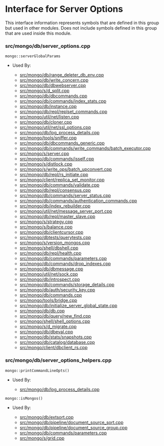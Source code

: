 
# Interface for Server Options
This interface information represents symbols that are defined in this group but used in other modules.  Does not include symbols defined in this group that are used inside this module.

### src/mongo/db/server\_options.cpp

<div></div>

    mongo::serverGlobalParams

- Used By:

    - [src/mongo/db/range\_deleter\_db\_env.cpp](../../../../sharding/chunk\_management)
    - [src/mongo/db/write\_concern.cpp](../../../../replication/write\_concern)
    - [src/mongo/db/dbwebserver.cpp](../../../../network/web\_server)
    - [src/mongo/s/d\_split.cpp](../../../../sharding/chunk\_management)
    - [src/mongo/db/dbcommands.cpp](../../../../query\_and\_operation\_handling/database\_commands)
    - [src/mongo/db/commands/index\_stats.cpp](../../../../query\_and\_operation\_handling/database\_commands)
    - [src/mongo/db/instance.cpp](../../../../storage/storage\_layer\_structure)
    - [src/mongo/db/repl/replset\_commands.cpp](../../../../replication/replication\_commands)
    - [src/mongo/util/net/listen.cpp](../../../../network/network\_core)
    - [src/mongo/db/cloner.cpp](../../../../storage/storage\_layer\_structure)
    - [src/mongo/util/net/ssl\_options.cpp](../../../../network/ssl)
    - [src/mongo/db/log\_process\_details.cpp](../../../../process\_management/logging\_system)
    - [src/mongo/tools/sniffer.cpp](../../../../tools/tools)
    - [src/mongo/db/dbcommands\_generic.cpp](../../../../query\_and\_operation\_handling/database\_commands)
    - [src/mongo/db/commands/write\_commands/batch\_executor.cpp](../../../../network/write\_commands)
    - [src/mongo/s/server.cpp](../../../../process\_management/mongos\_and\_mongod\_mains)
    - [src/mongo/db/commands/isself.cpp](../../../../query\_and\_operation\_handling/database\_commands)
    - [src/mongo/s/distlock.cpp](../../../../sharding/cluster\_locking)
    - [src/mongo/s/write\_ops/batch\_upconvert.cpp](../../../../network/write\_commands)
    - [src/mongo/db/repl/rs\_initiate.cpp](../../../../replication/replica\_set\_configuration)
    - [src/mongo/client/replica\_set\_monitor.cpp](../../../../network/cpp\_client\_driver)
    - [src/mongo/db/commands/validate.cpp](../../../../query\_and\_operation\_handling/database\_commands)
    - [src/mongo/db/repl/consensus.cpp](../../../../replication/consensus)
    - [src/mongo/db/commands/server\_status.cpp](../../../../query\_and\_operation\_handling/database\_commands)
    - [src/mongo/db/commands/authentication\_commands.cpp](../../../../security/authentication)
    - [src/mongo/db/index\_rebuilder.cpp](../../../../query\_and\_operation\_handling/indexing)
    - [src/mongo/util/net/message\_server\_port.cpp](../../../../network/network\_core)
    - [src/mongo/db/repl/master\_slave.cpp](../../../../replication/master\_slave)
    - [src/mongo/s/strategy.cpp](../../../../network/network\_core)
    - [src/mongo/s/balance.cpp](../../../../sharding/balancer)
    - [src/mongo/db/clientcursor.cpp](../../../../query\_and\_operation\_handling/client\_and\_operation\_tracking)
    - [src/mongo/dbtests/querytests.cpp](../../../../tests/unit\_tests)
    - [src/mongo/s/version\_mongos.cpp](../../../../process\_management/build\_information)
    - [src/mongo/shell/dbshell.cpp](../../../../mongo\_shell/mongo\_shell)
    - [src/mongo/db/repl/health.cpp](../../../../replication/replica\_set\_state)
    - [src/mongo/db/commands/parameters.cpp](../../../../query\_and\_operation\_handling/database\_commands)
    - [src/mongo/db/commands/drop\_indexes.cpp](../../../../query\_and\_operation\_handling/database\_commands)
    - [src/mongo/db/dbmessage.cpp](../../../../network/network\_core)
    - [src/mongo/util/net/sock.cpp](../../../../network/network\_core)
    - [src/mongo/db/introspect.cpp](../../../../query\_and\_operation\_handling/client\_and\_operation\_tracking)
    - [src/mongo/db/commands/storage\_details.cpp](../../../../query\_and\_operation\_handling/database\_commands)
    - [src/mongo/db/auth/security\_key.cpp](../../../../security/authentication)
    - [src/mongo/db/commands.cpp](../../../../query\_and\_operation\_handling/database\_commands)
    - [src/mongo/tools/bridge.cpp](../../../../tools/tools)
    - [src/mongo/db/initialize\_server\_global\_state.cpp](../../../../process\_management/startup\_initialization)
    - [src/mongo/db/db.cpp](../../../../process\_management/mongos\_and\_mongod\_mains)
    - [src/mongo/db/query/new\_find.cpp](../../../../core\_query\_system/query\_system\_entry\_points)
    - [src/mongo/shell/shell\_options.cpp](../../../../mongo\_shell/mongo\_shell)
    - [src/mongo/s/d\_migrate.cpp](../../../../sharding/chunk\_management)
    - [src/mongo/db/dbeval.cpp](../../../../query\_and\_operation\_handling/database\_commands)
    - [src/mongo/db/stats/snapshots.cpp](../../../../utilities/utilities)
    - [src/mongo/db/catalog/database.cpp](../../../../storage/storage\_layer\_structure)
    - [src/mongo/client/dbclient\_rs.cpp](../../../../network/cpp\_client\_driver)

### src/mongo/db/server\_options\_helpers.cpp

<div></div>

    mongo::printCommandLineOpts()

- Used By:

    - [src/mongo/db/log\_process\_details.cpp](../../../../process\_management/logging\_system)

<div></div>

    mongo::isMongos()

- Used By:

    - [src/mongo/db/extsort.cpp](../../../../core\_query\_system/aggregation\_framework)
    - [src/mongo/db/pipeline/document\_source\_sort.cpp](../../../../core\_query\_system/aggregation\_framework)
    - [src/mongo/db/pipeline/document\_source\_group.cpp](../../../../core\_query\_system/aggregation\_framework)
    - [src/mongo/db/commands/parameters.cpp](../../../../query\_and\_operation\_handling/database\_commands)
    - [src/mongo/s/grid.cpp](../../../../sharding/cluster\_metadata\_management)
